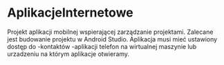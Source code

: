 # AplikacjeInternetowe
Projekt aplikacji mobilnej wspierającej zarządzanie projektami.
Zalecane jest budowanie projektu w Android Studio. 
Aplikacja musi mieć ustawiony dostęp do
-kontaktów
-aplikacji telefon
na wirtualnej maszynie lub urzadzeniu na którym aplikacje otwieramy.
